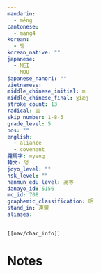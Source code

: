 ```yaml
---
mandarin:
  - méng
cantonese:
  - mang4
korean:
  - 맹
korean_native: ""
japanese:
  - MEI
  - MOU
japanese_nanori: ""
vietnamese:
middle_chinese_initial: m
middle_chinese_final: ɣiæŋ
stroke_count: 13
radical: 皿
skip_number: 1-8-5
grade_level: 5
pos: ""
english:
  - aliance
  - covenant
羅馬字: myeng
韓文: 명
joyo_level: ""
hsk_level: ""
hanmun_edu_level: 高等
danayo_id: 5156
mc_id: 708
graphemic_classification: 明
stand_in: 連盟
aliases:
---
```

```meta-bind-embed
[[nav/char_info]]
```

# Notes
